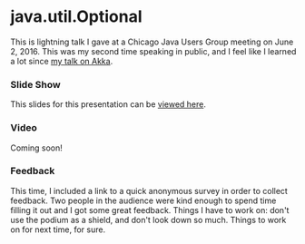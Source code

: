 # java.util.Optional

This is lightning talk I gave at a Chicago Java Users Group meeting on June 2, 2016. This was my second time speaking in public, and I feel like I learned a lot since [my talk on Akka](https://github.com/tginsberg/what-is-akka).

### Slide Show

This slides for this presentation can be [viewed here](https://tginsberg.github.io/java-optional).

### Video

Coming soon!

### Feedback

This time, I included a link to a quick anonymous survey in order to collect feedback. Two people in the audience were kind enough to spend time filling it out and I got some great feedback. Things I have to work on: don't use the podium as a shield, and don't look down so much. Things to work on for next time, for sure.
